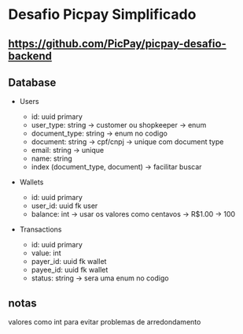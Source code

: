 # Desafio Picpay Simplificado
## https://github.com/PicPay/picpay-desafio-backend
## Database
* Users
	* id: uuid primary
	* user_type: string -> customer ou shopkeeper -> enum
	* document_type: string -> enum no codigo
	* document: string -> cpf/cnpj -> unique com document type
	* email: string -> unique
	* name: string
	* index (document_type, document) -> facilitar buscar

* Wallets
	* id: uuid primary
	* user_id: uuid fk user
	* balance: int -> usar os valores como centavos -> R$1.00 -> 100

* Transactions
	* id: uuid primary
	* value: int
	* payer_id: uuid fk wallet
	* payee_id: uuid fk wallet
	* status: string -> sera uma enum no codigo

## notas

valores como int para evitar problemas de arredondamento

